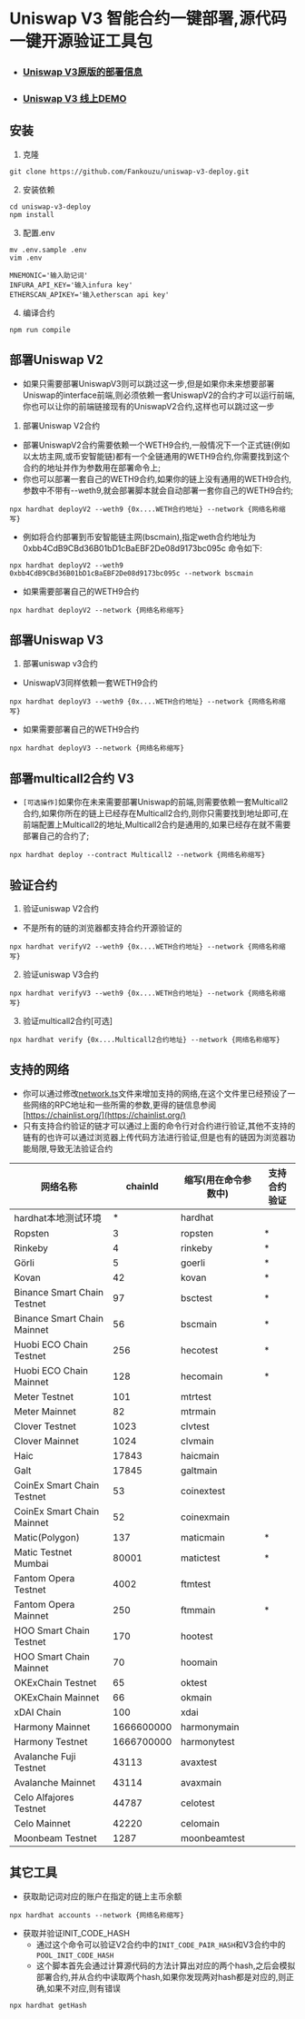 # Uniswap V3 智能合约一键部署,源代码一键开源验证工具包

- ### [Uniswap V3原版的部署信息](./uniswap.md)
- ### [Uniswap V3 线上DEMO](https://fankouzu.github.io/v3swap/)
## 安装
1. 克隆
```
git clone https://github.com/Fankouzu/uniswap-v3-deploy.git
```
2. 安装依赖
```
cd uniswap-v3-deploy
npm install
```
3. 配置.env
```
mv .env.sample .env
vim .env
```
```
MNEMONIC='输入助记词'
INFURA_API_KEY='输入infura key'
ETHERSCAN_APIKEY='输入etherscan api key'
```
4. 编译合约
```
npm run compile
```
## 部署Uniswap V2
- 如果只需要部署UniswapV3则可以跳过这一步,但是如果你未来想要部署Uniswap的interface前端,则必须依赖一套UniswapV2的合约才可以运行前端,你也可以让你的前端链接现有的UniswapV2合约,这样也可以跳过这一步

1. 部署Uniswap V2合约
- 部署UniswapV2合约需要依赖一个WETH9合约,一般情况下一个正式链(例如以太坊主网,或币安智能链)都有一个全链通用的WETH9合约,你需要找到这个合约的地址并作为参数用在部署命令上;
- 你也可以部署一套自己的WETH9合约,如果你的链上没有通用的WETH9合约,参数中不带有--weth9,就会部署脚本就会自动部署一套你自己的WETH9合约;
```
npx hardhat deployV2 --weth9 {0x....WETH合约地址} --network {网络名称缩写}
```
- 例如将合约部署到币安智能链主网(bscmain),指定weth合约地址为0xbb4CdB9CBd36B01bD1cBaEBF2De08d9173bc095c 命令如下:
```
npx hardhat deployV2 --weth9 0xbb4CdB9CBd36B01bD1cBaEBF2De08d9173bc095c --network bscmain
```
- 如果需要部署自己的WETH9合约
```
npx hardhat deployV2 --network {网络名称缩写}
```

## 部署Uniswap V3
1. 部署uniswap v3合约
- UniswapV3同样依赖一套WETH9合约
```
npx hardhat deployV3 --weth9 {0x....WETH合约地址} --network {网络名称缩写}
```
- 如果需要部署自己的WETH9合约
```
npx hardhat deployV3 --network {网络名称缩写}
```
## 部署multicall2合约 V3
- `[可选操作]`如果你在未来需要部署Uniswap的前端,则需要依赖一套Multicall2合约,如果你所在的链上已经存在Multicall2合约,则你只需要找到地址即可,在前端配置上Multicall2的地址,Multicall2合约是通用的,如果已经存在就不需要部署自己的合约了;
``` 
npx hardhat deploy --contract Multicall2 --network {网络名称缩写}
```
## 验证合约
1. 验证uniswap V2合约
- 不是所有的链的浏览器都支持合约开源验证的
```
npx hardhat verifyV2 --weth9 {0x....WETH合约地址} --network {网络名称缩写}
```
2. 验证uniswap V3合约
```
npx hardhat verifyV3 --weth9 {0x....WETH合约地址} --network {网络名称缩写}
```
3. 验证multicall2合约[可选]
```
npx hardhat verify {0x....Multicall2合约地址} --network {网络名称缩写}
```
## 支持的网络
- 你可以通过修改[network.ts](./script/network.ts)文件来增加支持的网络,在这个文件里已经预设了一些网络的RPC地址和一些所需的参数,更得的链信息参阅[https://chainlist.org/](https://chainlist.org/)
- 只有支持合约验证的链才可以通过上面的命令行对合约进行验证,其他不支持的链有的也许可以通过浏览器上传代码方法进行验证,但是也有的链因为浏览器功能局限,导致无法验证合约

| 网络名称           | chainId | 缩写(用在命令参数中) | 支持合约验证 |
| ----------------- | ------- | ----------------- | ----- |
| hardhat本地测试环境 |    *    |           hardhat |       |
| Ropsten |    3    |           ropsten |   *    |
| Rinkeby |    4    |           rinkeby |   *    |
| Görli |    5    |           goerli |   *    |
| Kovan |    42    |           kovan |   *    |
| Binance Smart Chain Testnet |    97    |           bsctest |    *   |
| Binance Smart Chain Mainnet |    56    |           bscmain |   *    |
| Huobi ECO Chain Testnet |    256    |           hecotest |   *    |
| Huobi ECO Chain Mainnet |    128    |           hecomain |    *   |
| Meter Testnet |    101    |           mtrtest |       |
| Meter Mainnet |    82    |           mtrmain |       |
| Clover Testnet |    1023    |           clvtest |       |
| Clover Mainnet |    1024    |           clvmain |       |
| Haic |    17843    |           haicmain |       |
| Galt |    17845    |           galtmain |       |
| CoinEx Smart Chain Testnet |    53    |           coinextest |       |
| CoinEx Smart Chain Mainnet |    52    |           coinexmain |       |
| Matic(Polygon) |    137    |           maticmain |    *   |
| Matic Testnet Mumbai |    80001    |           matictest |   *    |
| Fantom Opera Testnet |    4002    |           ftmtest |       |
| Fantom Opera Mainnet |    250    |           ftmmain |    *   |
| HOO Smart Chain Testnet |    170    |           hootest |       |
| HOO Smart Chain Mainnet |    70    |           hoomain |       |
| OKExChain Testnet |    65    |           oktest |       |
| OKExChain Mainnet |    66    |           okmain |       |
| xDAI Chain |    100    |           xdai |       |
| Harmony Mainnet |    1666600000    |           harmonymain |       |
| Harmony Testnet |    1666700000    |           harmonytest |       |
| Avalanche Fuji Testnet |    43113    |           avaxtest |       |
| Avalanche Mainnet |    43114    |           avaxmain |       |
| Celo Alfajores Testnet |    44787    |           celotest |       |
| Celo Mainnet |    42220    |           celomain |       |
| Moonbeam Testnet |    1287    |           moonbeamtest |       |

## 其它工具
- 获取助记词对应的账户在指定的链上主币余额
```
npx hardhat accounts --network {网络名称缩写}
```
- 获取并验证INIT_CODE_HASH
    - 通过这个命令可以验证V2合约中的`INIT_CODE_PAIR_HASH`和V3合约中的`POOL_INIT_CODE_HASH`
    - 这个脚本首先会通过计算源代码的方法计算出对应的两个hash,之后会模拟部署合约,并从合约中读取两个hash,如果你发现两对hash都是对应的,则正确,如果不对应,则有错误
```
npx hardhat getHash
```